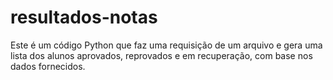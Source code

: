 # resultados-notas
Este é um código Python que faz uma requisição de um arquivo e gera uma lista dos alunos aprovados, reprovados e em recuperação, com base nos dados fornecidos. 
